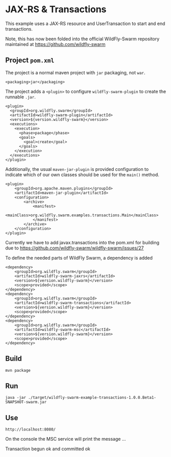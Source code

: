 # JAX-RS & Transactions

This example uses a JAX-RS resource and UserTransaction to start
and end transactions.

Note, this has now been folded into the official WildFly-Swarm repository maintained at https://github.com/wildfly-swarm

## Project `pom.xml`

The project is a normal maven project with `jar` packaging, not `war`.

    <packaging>jar</packaging>

The project adds a `<plugin>` to configure `wildfly-swarm-plugin` to
create the runnable `.jar`.

    <plugin>
      <groupId>org.wildfly.swarm</groupId>
      <artifactId>wildfly-swarm-plugin</artifactId>
      <version>${version.wildfly-swarm}</version>
      <executions>
        <execution>
          <phase>package</phase>
          <goals>
            <goal>create</goal>
          </goals>
        </execution>
      </executions>
    </plugin>

Additionally, the usual `maven-jar-plugin` is provided configuration
to indicate which of our own classes should be used for the `main()`
method.

    <plugin>
        <groupId>org.apache.maven.plugins</groupId>
        <artifactId>maven-jar-plugin</artifactId>
        <configuration>
            <archive>
                <manifest>
                    <mainClass>org.wildfly.swarm.examples.transactions.Main</mainClass>
                </manifest>
            </archive>
        </configuration>
    </plugin>

Currently we have to add javax.transactions into the pom.xml for building due to
https://github.com/wildfly-swarm/wildfly-swarm/issues/27

To define the needed parts of WildFly Swarm, a dependency is added

    <dependency>
        <groupId>org.wildfly.swarm</groupId>
        <artifactId>wildfly-swarm-jaxrs</artifactId>
        <version>${version.wildfly-swarm}</version>
        <scope>provided</scope>
    </dependency>
    <dependency>
        <groupId>org.wildfly.swarm</groupId>
        <artifactId>wildfly-swarm-transactions</artifactId>
        <version>${version.wildfly-swarm}</version>
        <scope>provided</scope>
    </dependency>
    <dependency>
        <groupId>org.wildfly.swarm</groupId>
        <artifactId>wildfly-swarm-msc</artifactId>
        <version>${version.wildfly-swarm}</version>
        <scope>provided</scope>
    </dependency>

## Build

    mvn package

## Run

    java -jar ./target/wildfly-swarm-example-transactions-1.0.0.Beta1-SNAPSHOT-swarm.jar


## Use

    http://localhost:8080/

On the console the MSC service will print the message ...

   Transaction begun ok and committed ok
